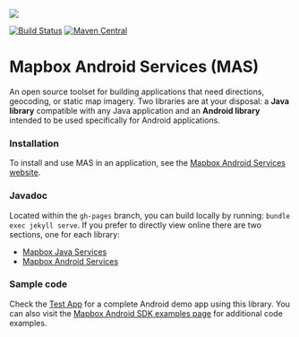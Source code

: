 [![](https://www.mapbox.com/android-sdk/images/service-splash.png)](https://www.mapbox.com/android-sdk/#mapbox_android_services)

[![Build Status](https://www.bitrise.io/app/a7eea7d04be1e2e5.svg?token=OruuJNhnjyeRnlBv0wXsFQ&branch=master)](https://www.bitrise.io/app/a7eea7d04be1e2e5) [![Maven Central](https://maven-badges.herokuapp.com/maven-central/com.mapbox.mapboxsdk/mapbox-android-services/badge.svg)](https://maven-badges.herokuapp.com/maven-central/com.mapbox.mapboxsdk/mapbox-android-services)

# Mapbox Android Services (MAS)

An open source toolset for building applications that need directions, geocoding, or static map imagery. Two libraries are at your disposal: a **Java library** compatible with any Java application and an **Android library** intended to be used specifically for Android applications.

### Installation
To install and use MAS in an application, see the [Mapbox Android Services website](https://www.mapbox.com/android-sdk/#mapbox_android_services).

### Javadoc
Located within the `gh-pages` branch, you can build locally by running: `bundle exec jekyll serve`. If you prefer to directly view online there are two sections, one for each library:

- [Mapbox Java Services](http://mapbox.github.io/mapbox-java/api/libjava)
- [Mapbox Android Services](http://mapbox.github.io/mapbox-java/api/libandroid)

### Sample code
Check the [Test App](https://github.com/mapbox/mapbox-java/tree/master/libandroid/app) for a complete Android demo app using this library. You can also visit the [Mapbox Android SDK examples page](https://www.mapbox.com/android-sdk/examples/) for additional code examples.
